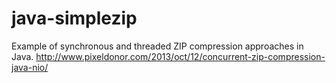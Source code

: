 # java-simplezip
Example of synchronous and threaded ZIP compression approaches in Java.
http://www.pixeldonor.com/2013/oct/12/concurrent-zip-compression-java-nio/
